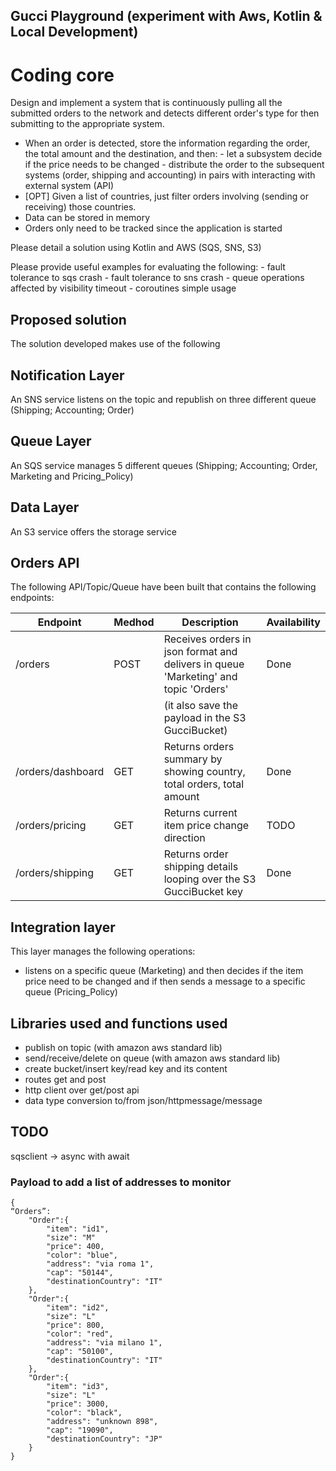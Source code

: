 ## Gucci Playground (experiment with Aws, Kotlin & Local Development)

# Coding core

Design and implement a system that is continuously pulling all the submitted orders 
to the network and detects different order's type for then submitting to the appropriate system.

* When an order is detected, store the information regarding the order, the total amount and the destination, 
       and then:
              - let a subsystem decide if the price needs to be changed
              - distribute the order to the subsequent systems (order, shipping and accounting) in pairs
                     with interacting with external system (API)
* [OPT] Given a list of countries, just filter orders involving (sending or receiving) those countries.
* Data can be stored in memory 
* Orders only need to be tracked since the application is started

Please detail a solution using Kotlin and AWS (SQS, SNS, S3)

Please provide useful examples for evaluating the following:
       - fault tolerance to sqs crash
       - fault tolerance to sns crash
       - queue operations affected by visibility timeout
       - coroutines simple usage

## Proposed solution

The solution developed makes use of the following

## Notification Layer
An SNS service listens on the topic and republish on three different queue (Shipping; Accounting; Order)
## Queue Layer
An SQS service manages 5 different queues (Shipping; Accounting; Order, Marketing and Pricing_Policy)
## Data Layer
An S3 service offers the storage service

## Orders API
The following API/Topic/Queue have been built that contains the following endpoints:

| Endpoint          | Medhod | Description                                                                         | Availability |
|-------------------|--------|-------------------------------------------------------------------------------------|--------------|
| /orders           | POST   | Receives orders in json format and delivers in queue 'Marketing' and topic 'Orders' | Done         |
|                   |        | (it also save the payload in the S3 GucciBucket)                                    |              |
| /orders/dashboard | GET    | Returns orders summary by showing country, total orders, total amount               | Done         |
| /orders/pricing   | GET    | Returns current item price change direction                                         | TODO         |
| /orders/shipping  | GET    | Returns order shipping details looping over the S3 GucciBucket key                  | Done         |

## Integration layer
This layer manages the following operations:
- listens on a specific queue (Marketing) and then decides if the item price need to be changed 
and if then sends a message to a specific queue (Pricing_Policy)

## Libraries used and functions used

- publish on topic (with amazon aws standard lib)
- send/receive/delete on queue (with amazon aws standard lib)
- create bucket/insert key/read key and its content
- routes get and post
- http client over get/post api
- data type conversion to/from json/httpmessage/message

## TODO
sqsclient -> async with await

### Payload to add a list of addresses to monitor
```
{
“Orders”: 
    "Order":{
        "item": "id1",
        "size": "M"
        "price": 400,
        "color": "blue",
        "address": "via roma 1",
        "cap": "50144",
        "destinationCountry": "IT"
    },
    "Order":{
        "item": "id2",
        "size": "L"
        "price": 800,
        "color": "red",
        "address": "via milano 1",
        "cap": "50100",
        "destinationCountry": "IT"
    },
    "Order":{
        "item": "id3",
        "size": "L"
        "price": 3000,
        "color": "black",
        "address": "unknown 898",
        "cap": "19090",
        "destinationCountry": "JP"
    }
}
```
